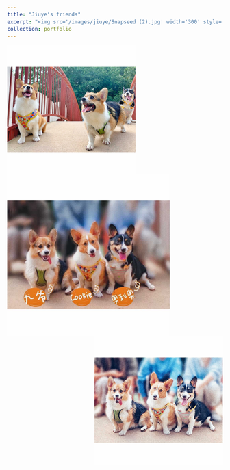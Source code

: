 ```yaml
---
title: "Jiuye's friends"
excerpt: "<img src='/images/jiuye/Snapseed (2).jpg' width='300' style='float:left'><img src='/images/jiuye/Snapseed (1).jpg' width='380' style='float:left'><img src='/images/jiuye/Snapseed.jpg' width='300' style='float:right'>"
collection: portfolio
---
```

<img src='/images/jiuye/Snapseed (2).jpg' width='300' style='float:left'><img src='/images/jiuye/Snapseed (1).jpg' width='380' style='float:left'><img src='/images/jiuye/Snapseed.jpg' width='300' style='float:right'>
